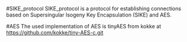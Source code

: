#SIKE_protocol
SIKE_protocol is a protocol for establishing connections based on Supersingular Isogeny Key Encapsulation (SIKE) and AES.

#AES
The used implementation of AES is tinyAES from kokke at https://github.com/kokke/tiny-AES-c.git
